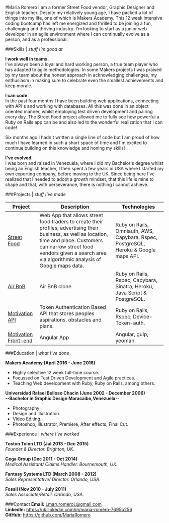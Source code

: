 
#Maria Romero
I am a former Street Food vendor, Graphic Designer and English teacher. Despite my relatively young age, I have packed a lot of things into my life, one of which is Makers Academy. This 12 week intensive coding bootcamp has left me energized and thrilled to be joining a fun, challenging and thriving industry. I'm looking to start as a junior web developer in an agile environment where I can continually evolve as a person, and as a professional.

###Skills | *stuff I’m good at*

**I work well in teams.**<br />
I've always been a loyal and hard working person, a true team player who has adapted to agile methodologies. In some Makers projects I was praised by my team about the honest approach in acknowledging challenges, my enthusiasm in making sure to celebrate even the smallest achievements and keep morale.

**I can code.**<br />
In the past four months I have been building web applications, connecting with API's and working with databases. All this was done in an object oriented manner, whilst employing test driven development and pairing every day. The Street Food project allowed me to fully see how powerful a Ruby on Rails app can be and also led to the wonderful realization that I can code!

Six months ago I hadn't written a single line of code but I am proud of how much I have learned in such a short space of time and I'm excited to continue building on this knowledge and honing my skills!

**I've evolved.**<br />
I was born and raised in Venezuela, where I did my Bachelor's degree whilst being an English teacher, I then spent a few years in USA where I started my own exporting company, before moving to the UK. Since being here I've realized that I needed to adopt a growth mindset, that this life is mine to shape and that, with perseverance, there is nothing I cannot achieve.

###Projects | *stuff I’ve made*

| Project                 | Description             | Technologies            |
|-------------------------|-------------------------|-------------------------|
| [Street Food](https://github.com/MariaRomero/streetFood) | Web App that allows street food traders to create their profiles, advertising their business, as well as location, time and place. Customers can narrow street food vendors given a search area via algorithmic analysis of Google maps data. | Ruby on Rails, Omniauth, AWS, Capybara, Rspec, PostgreSQL, Heroku & Google maps API. |
| [Air BnB](https://github.com/MariaRomero/air_bnb) | Air BnB clone | Ruby on Rails, Rspec, Capybara, Sinatra, Heroku, Java Script & PostgreSQL. |
| [Motivation API](https://github.com/RobinHeathcote/Motivation) | Token Authentication Based API that stores peoples aspirations, obstacles and plans. | Ruby on Rails, Rspec, Device-Token-auth. |
|[Motivation Front-end](https://github.com/letianw91/motivation-frontend) | Angular App | Angular, gulp, yeoman.

###Education | *what I’ve done*

**Makers Academy (April 2016 - June 2016)** <br />
- Highly selective 12 week full-time course.
- Focussed on Test Driven Development and Agile practices.
- Teaching Web development with Ruby, Ruby on Rails, among others.

**Universidad Rafael Belloso Chacin (June 2002 - December 2006)** <br />
**--Bachelor in Graphic Design Maracaibo,Venezuela--**
- Photography
- Design and Illustration.
- Video Editing.
- Photoshop, Illustrator, Premiere, After effects, Final Cut.

###Experience | *where I’ve worked*

**Toston Tolon LTD (Jul 2013 - Dec 2015)**<br />
*Founder & Director. Brighton, UK.*

**Cega Group (Dec 2011 - Oct 2014)**<br />
*Medical Assistant/ Claims Handler. Bournemouth, UK.*

**Fantasy Systems LTD (March 2008 - 2012)**<br />
*Sales Representative/ Director. Orlando, USA.*

**Fossil (Nov 2010 - July 2011)**<br />
*Sales Associate/Retail. Orlando, USA.*

###Contact
**Email:** LmaruromeroL@gmail.com<br>
**LinkedIn:** https://uk.linkedin.com/in/maria-romero-7695b256<br>
**GitHub:** https://github.com/MariaRomero<br>
